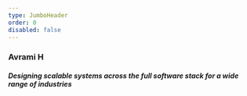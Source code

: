 ```yaml
---
type: JumboHeader
order: 0
disabled: false
---
```

### **Avrami H**
##### Designing scalable systems across the full software stack for a wide range of industries